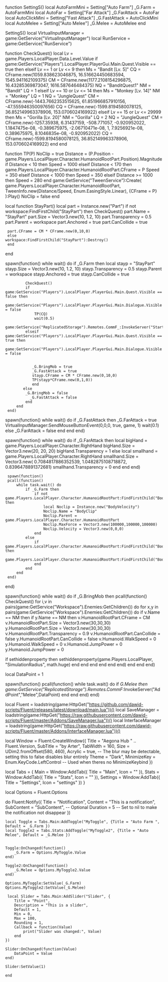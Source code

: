 


function SettingS()
	local AutoFarmMini = Setting["Auto Farm"]
	_G.Farm = AutoFarmMini
	local AutoFar = Setting["Far Attack"]
	_G.FarAttack = AutoFar
		local AutoClickMini = Setting["Fast Attack"]
	_G.FastAttack = AutoClickMini
	local AutoMelee = Setting["Auto Melee"]
	_G.Melee = AutoMelee
end



SettingS()
local VirtualInputManager = game:GetService("VirtualInputManager")
local RunService = game:GetService("RunService")

function CheckQuest()
    local Lv =  game.Players.LocalPlayer.Data.Level.Value
    if game:GetService("Players").LocalPlayer.PlayerGui.Main.Quest.Visible == true then
elseif  Lv == 1 or Lv <= 9 then
        Ms = "Bandit [Lv. 5]"
        CQ = CFrame.new(1059.838623046875, 16.516624450683594, 1545.941162109375)
        CM = CFrame.new(1177.2108154296875, 16.43285369873047, 1616.587646484375)
        NQ = "BanditQuest1"
        NM = "Bandit"
        LQ = 1
    elseif Lv == 10 or Lv <= 14 then
        Ms = "Monkey [Lv. 14]"
        NM = "Monkey"
        LQ = 1
        NQ = "JungleQuest"
        CM = CFrame.new(-1443.7662353515625, 61.851966857910156, -47.555946350097656)
        CQ = CFrame.new(-1599.8194580078125, 36.852149963378906, 153.0706024169922)
        elseif Lv == 15 or Lv <= 29999 then
        Ms = "Gorilla [Lv. 20]"
        NM = "Gorilla"
        LQ = 2
        NQ = "JungleQuest"
        CM = CFrame.new(-1257.35938, 6.31437159, -508.771057, -0.920952022, 1.1847475e-08, -0.389675975, -2.06710471e-08, 1, 7.9256921e-08, 0.389675975, 8.1046835e-08, -0.920952022)
        CQ = CFrame.new(-1599.8194580078125, 36.852149963378906, 153.0706024169922) 
     end
 end

function TP(P)
     NoClip = true
     Distance = (P.Position - game.Players.LocalPlayer.Character.HumanoidRootPart.Position).Magnitude
     if Distance < 10 then
         Speed = 1000
     elseif Distance < 170 then
         game.Players.LocalPlayer.Character.HumanoidRootPart.CFrame = P
         Speed = 350
     elseif Distance < 1000 then
         Speed = 350
     elseif Distance >= 1000 then
         Speed = 280
     end
     game:GetService("TweenService"):Create(
         game.Players.LocalPlayer.Character.HumanoidRootPart,
         TweenInfo.new(Distance/Speed, Enum.EasingStyle.Linear),
         {CFrame = P}
     ):Play()
     NoClip = false
 end

 local function StayPart()
	 local part = Instance.new("Part")
	 if not workspace:FindFirstChild("StayPart") then 
	 CheckQuest()
	 part.Name = "StayPart"
	 part.Size = Vector3.new(10, 1.2, 10)
	 part.Transparency = 0.5
	 part.Parent = workspace
	 part.Anchored = true
	 part.CanCollide = true
	 
	 part.CFrame = CM * CFrame.new(0,10,0)
	 else
	workspace:FindFirstChild("StayPart"):Destroy()
	 end
 end
 


 spawn(function()
     while wait() do
         if _G.Farm then
     local stayp = "StayPart"
	 stayp.Size = Vector3.new(10, 1.2, 10)
	 stayp.Transparency = 0.5
	 stayp.Parent = workspace
	 stayp.Anchored = true
	 stayp.CanCollide = true
		 
             CheckQuest()
             if game:GetService("Players").LocalPlayer.PlayerGui.Main.Quest.Visible == false then
			    game:GetService("Players").LocalPlayer.PlayerGui.Main.Dialogue.Visible = false
                 TP(CQ)
                 wait(0.5)
                 game:GetService("ReplicatedStorage").Remotes.CommF_:InvokeServer("StartQuest",NQ,LQ)
             elseif game:GetService("Players").LocalPlayer.PlayerGui.Main.Quest.Visible == true then
			    game:GetService("Players").LocalPlayer.PlayerGui.Main.Dialogue.Visible = false
                
				
				_G.BringMob = true
				_G.FastAttack = true
				stayp.CFrame = CM * CFrame.new(0,10,0)
				TP(stayp*CFrame.new(0,1,0))
				end
			else
			 _G.BringMob = false
			   _G.FastAttack = false
             end 
         end
     end)





spawn(function()
     while wait() do
         if _G.FastAttack then
_G.FarAttack = true
VirtualInputManager:SendMouseButtonEvent(0,0,0, true, game, 1)
wait(0.1)
else
	_G.FarAttack = false
end
end
end)

spawn(function()
     while wait() do
         if _G.FarAttack then
		 local bigHand = game.Players.LocalPlayer.Character.RightHand
		 bigHand.Size = Vector3.new(20, 20, 20)
		 bigHand.Transparency = 1
		 else
		local smallhand = game.Players.LocalPlayer.Character.RightHand
		 smallhand.Size = Vector3.new( 0.7084817886352539, 1.0482875108718872, 0.8396478891372681)
		 smallhand.Transparency = 0
		 end
	end
 end)

	 spawn(function()
     pcall(function()
         while task.wait() do
             if _G.Farm then
                 if not game.Players.LocalPlayer.Character.HumanoidRootPart:FindFirstChild("BodyClip") then
                     local Noclip = Instance.new("BodyVelocity")
                     Noclip.Name = "BodyClip"
                     Noclip.Parent = game.Players.LocalPlayer.Character.HumanoidRootPart
                     Noclip.MaxForce = Vector3.new(100000,100000,100000)
                     Noclip.Velocity = Vector3.new(0,0,0)
                 end
             else
                 if game.Players.LocalPlayer.Character.HumanoidRootPart:FindFirstChild("BodyClip") then
                     game.Players.LocalPlayer.Character.HumanoidRootPart:FindFirstChild("BodyClip"):Destroy()
                 end
             end
         end
     end)
 end)
 
 
 

 spawn(function()
    while wait() do
        if _G.BringMob then
            pcall(function()
            CheckQuest()
       for i,v in pairs(game:GetService("Workspace").Enemies:GetChildren()) do
for x,y in pairs(game:GetService("Workspace").Enemies:GetChildren()) do
if v.Name == NM then
    if y.Name == NM then
   v.HumanoidRootPart.CFrame = CM
   v.HumanoidRootPart.Size = Vector3.new(30,30,30)
   y.HumanoidRootPart.Size = Vector3.new(30,30,30)
   v.HumanoidRootPart.Transparency = 0.9
   v.HumanoidRootPart.CanCollide = false
   y.HumanoidRootPart.CanCollide = false
   v.Humanoid.WalkSpeed = 0
   y.Humanoid.WalkSpeed = 0
   v.Humanoid.JumpPower = 0
   y.Humanoid.JumpPower = 0


   if sethiddenproperty then
     sethiddenproperty(game.Players.LocalPlayer, "SimulationRadius", math.huge)
end
end
end
end
end
end)
end
end
end)

local DataPoint = 1


spawn(function()
         pcall(function()
         while task.wait() do
             if _G.Melee then
 game:GetService("ReplicatedStorage").Remotes.CommF_:InvokeServer("AddPoint","Melee",DataPoint)
 end
 end
 end)
 end)

local Fluent = loadstring(game:HttpGet("https://github.com/dawid-scripts/Fluent/releases/latest/download/main.lua"))()
local SaveManager = loadstring(game:HttpGet("https://raw.githubusercontent.com/dawid-scripts/Fluent/master/Addons/SaveManager.lua"))()
local InterfaceManager = loadstring(game:HttpGet("https://raw.githubusercontent.com/dawid-scripts/Fluent/master/Addons/InterfaceManager.lua"))()

local Window = Fluent:CreateWindow({
    Title = "Aegona Hub " .. Fluent.Version,
    SubTitle = "by Arter",
    TabWidth = 160,
    Size = UDim2.fromOffset(580, 460),
    Acrylic = true, -- The blur may be detectable, setting this to false disables blur entirely
    Theme = "Dark",
    MinimizeKey = Enum.KeyCode.LeftControl -- Used when theres no MinimizeKeybind
})

local Tabs = {
    Main = Window:AddTab({ Title = "Main", Icon = "" }),
	Stats = Window:AddTab({ Title = "Stats", Icon = "" }),
    Settings = Window:AddTab({ Title = "Settings", Icon = "settings" })
}

local Options = Fluent.Options

do
    Fluent:Notify({
        Title = "Notification",
        Content = "This is a notification",
        SubContent = "SubContent", -- Optional
        Duration = 5 -- Set to nil to make the notification not disappear
    })


	local Toggle = Tabs.Main:AddToggle("MyToggle", {Title = "Auto Farm ", Default = _G.Farm })
	local Toggle2 = Tabs.Stats:AddToggle("MyToggle2", {Title = "Auto Melee", Default = _G.Melee })


    Toggle:OnChanged(function()
        _G.Farm = Options.MyToggle.Value
    end)

    Toggle2:OnChanged(function()
        _G.Melee = Options.MyToggle2.Value
    end)

    Options.MyToggle:SetValue(_G.Farm)
    Options.MyToggle2:SetValue(_G.Melee)

	 local Slider = Tabs.Main:AddSlider("Slider", {
        Title = "Point",
        Description = "This is a slider",
        Default = 1,
        Min = 0,
        Max = 100,
        Rounding = 1,
        Callback = function(Value)
            print("Slider was changed:", Value)
        end
    })

    Slider:OnChanged(function(Value)
        DataPoint = Value
    end)

    Slider:SetValue(1)

	end

